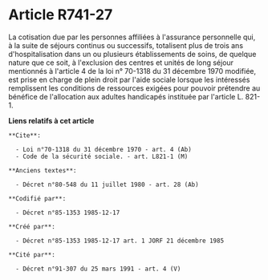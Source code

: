 # Article R741-27

La cotisation due par les personnes affiliées à l'assurance personnelle qui, à la suite de séjours continus ou successifs,
totalisent plus de trois ans d'hospitalisation dans un ou plusieurs établissements de soins, de quelque nature que ce soit, à
l'exclusion des centres et unités de long séjour mentionnés à l'article 4 de la loi n° 70-1318 du 31 décembre 1970 modifiée,
est prise en charge de plein droit par l'aide sociale lorsque les intéressés remplissent les conditions de ressources exigées
pour pouvoir prétendre au bénéfice de l'allocation aux adultes handicapés instituée par l'article L. 821-1.

**Liens relatifs à cet article**

	**Cite**:

	  - Loi n°70-1318 du 31 décembre 1970 - art. 4 (Ab)
	  - Code de la sécurité sociale. - art. L821-1 (M)

	**Anciens textes**:

	  - Décret n°80-548 du 11 juillet 1980 - art. 28 (Ab)

	**Codifié par**:

	  - Décret n°85-1353 1985-12-17

	**Créé par**:

	  - Décret n°85-1353 1985-12-17 art. 1 JORF 21 décembre 1985

	**Cité par**:

	  - Décret n°91-307 du 25 mars 1991 - art. 4 (V)
